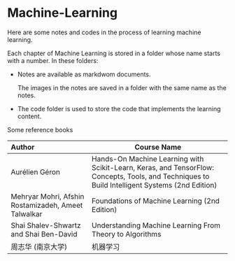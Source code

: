 # Machine-Learning
Here are some notes and codes in the process of learning machine learning. 



Each chapter of Machine Learning is stored in a folder whose name starts with a number. In these folders: 

- Notes are available as markdwom documents.

    The images in the notes are saved in a folder with the same name as the notes.

- The code folder is used to store the code that implements the learning content.



Some reference books

| Author                                              | Course Name                                                  |
| :-------------------------------------------------- | ------------------------------------------------------------ |
| Aurélien Géron                                      | Hands-On Machine Learning with Scikit-Learn, Keras, and TensorFlow: Concepts, Tools, and Techniques to Build Intelligent Systems (2nd Edition) |
| Mehryar Mohri, Afshin Rostamizadeh, Ameet Talwalkar | Foundations of Machine Learning (2nd Edition)                |
| Shai Shalev-Shwartz and Shai Ben-David              | Understanding Machine Learning From Theory to Algorithms     |
| 周志华 (南京大学)                                   | 机器学习                                                     |
